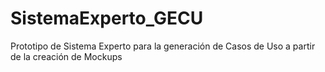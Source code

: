 # SistemaExperto_GECU
Prototipo de Sistema Experto para la generación de Casos de Uso a partir de la creación de Mockups
